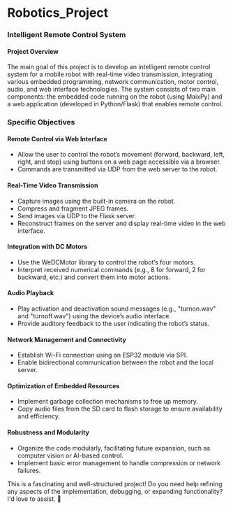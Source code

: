 ﻿# Robotics_Project

### **Intelligent Remote Control System**

#### **Project Overview**
The main goal of this project is to develop an intelligent remote control system for a mobile robot with real-time video transmission, integrating various embedded programming, network communication, motor control, audio, and web interface technologies. The system consists of two main components: the embedded code running on the robot (using MaixPy) and a web application (developed in Python/Flask) that enables remote control.

### **Specific Objectives**
#### **Remote Control via Web Interface**
- Allow the user to control the robot’s movement (forward, backward, left, right, and stop) using buttons on a web page accessible via a browser.
- Commands are transmitted via UDP from the web server to the robot.

#### **Real-Time Video Transmission**
- Capture images using the built-in camera on the robot.
- Compress and fragment JPEG frames.
- Send images via UDP to the Flask server.
- Reconstruct frames on the server and display real-time video in the web interface.

#### **Integration with DC Motors**
- Use the WeDCMotor library to control the robot’s four motors.
- Interpret received numerical commands (e.g., 8 for forward, 2 for backward, etc.) and convert them into motor actions.

#### **Audio Playback**
- Play activation and deactivation sound messages (e.g., "turnon.wav" and "turnoff.wav") using the device’s audio interface.
- Provide auditory feedback to the user indicating the robot’s status.

#### **Network Management and Connectivity**
- Establish Wi-Fi connection using an ESP32 module via SPI.
- Enable bidirectional communication between the robot and the local server.

#### **Optimization of Embedded Resources**
- Implement garbage collection mechanisms to free up memory.
- Copy audio files from the SD card to flash storage to ensure availability and efficiency.

#### **Robustness and Modularity**
- Organize the code modularly, facilitating future expansion, such as computer vision or AI-based control.
- Implement basic error management to handle compression or network failures.

This is a fascinating and well-structured project! Do you need help refining any aspects of the implementation, debugging, or expanding functionality? I'd love to assist. 🚀
